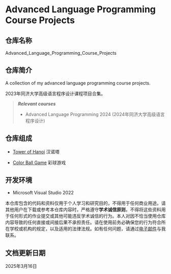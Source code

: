 # Advanced Language Programming Course Projects

## 仓库名称

Advanced_Language_Programming_Course_Projects

## 仓库简介

A collection of my advanced language programming course projects.

2023年同济大学高级语言程序设计课程项目合集。

> ***Relevant courses***
> * Advanced Language Programming 2024 (2024年同济大学高级语言程序设计)

## 仓库组成

* [Tower of Hanoi](90-b1)
汉诺塔

* [Color Ball Game](90-b2)
彩球游戏

## 开发环境

* Microsoft Visual Studio 2022


本仓库包含的代码和资料仅用于个人学习和研究目的，不得用于任何商业用途。请其他用户在下载或参考本仓库内容时，严格遵守**学术诚信原则**，不得将这些资料用于任何形式的作业提交或其他可能违反学术诚信的行为。本人对因不恰当使用仓库内容导致的任何直接或间接后果不承担责任。请在使用前务必确保您的行为符合所在学校或机构的规定，以及适用的法律法规。如有任何问题，请通过[电子邮件](mailto:minmuslin@outlook.com)与我联系。

## 文档更新日期

2025年3月16日
